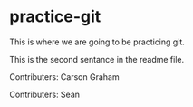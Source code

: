 # practice-git

This is where we are going to be practicing git.

This is the second sentance in the readme file.

Contributers: Carson Graham

Contributers: Sean
